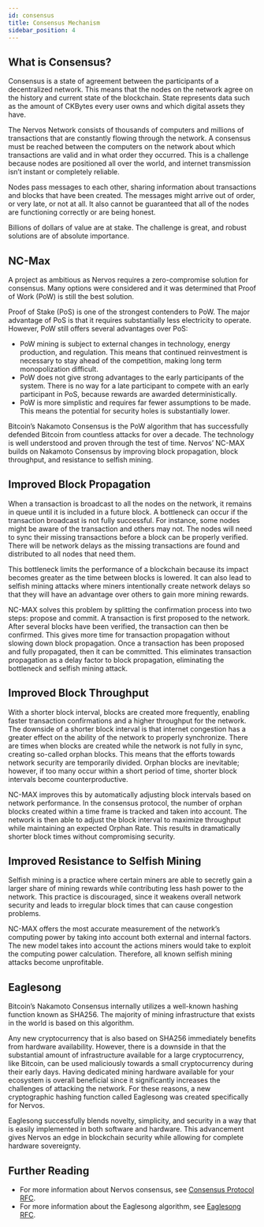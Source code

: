 ```yaml
---
id: consensus
title: Consensus Mechanism
sidebar_position: 4
---
```


## What is Consensus?

Consensus is a state of agreement between the participants of a decentralized network. This means that the nodes on the network agree on the history and current state of the blockchain. State represents data such as the amount of CKBytes every user owns and which digital assets they have.

The Nervos Network consists of thousands of computers and millions of transactions that are constantly flowing through the network. A consensus must be reached between the computers on the network about which transactions are valid and in what order they occurred. This is a challenge because nodes are positioned all over the world, and internet transmission isn’t instant or completely reliable.

Nodes pass messages to each other, sharing information about transactions and blocks that have been created. The messages might arrive out of order, or very late, or not at all. It also cannot be guaranteed that all of the nodes are functioning correctly or are being honest. 

Billions of dollars of value are at stake. The challenge is great, and robust solutions are of absolute importance.

## NC-Max

A project as ambitious as Nervos requires a zero-compromise solution for consensus. Many options were considered and it was determined that Proof of Work (PoW) is still the best solution.

Proof of Stake (PoS) is one of the strongest contenders to PoW. The major advantage of PoS is that it requires substantially less electricity to operate. However, PoW still offers several advantages over PoS:

* PoW mining is subject to external changes in technology, energy production, and regulation. This means that continued reinvestment is necessary to stay ahead of the competition, making long term monopolization difficult. 
* PoW does not give strong advantages to the early participants of the system. There is no way for a late participant to compete with an early participant in PoS, because rewards are awarded deterministically.
* PoW is more simplistic and requires far fewer assumptions to be made. This means the potential for security holes is substantially lower.

Bitcoin’s Nakamoto Consensus is the PoW algorithm that has successfully defended Bitcoin from countless attacks for over a decade. The technology is well understood and proven through the test of time. Nervos’ NC-MAX builds on Nakamoto Consensus by improving block propagation, block throughput, and resistance to selfish mining.

## Improved Block Propagation

When a transaction is broadcast to all the nodes on the network, it remains in queue until it is included in a future block. A bottleneck can occur if the transaction broadcast is not fully successful. For instance, some nodes might be aware of the transaction and others may not. The nodes will need to sync their missing transactions before a block can be properly verified. There will be network delays as the missing transactions are found and distributed to all nodes that need them.

This bottleneck limits the performance of a blockchain because its impact becomes greater as the time between blocks is lowered. It can also lead to selfish mining attacks where miners intentionally create network delays so that they will have an advantage over others to gain more mining rewards.

NC-MAX solves this problem by splitting the confirmation process into two steps: propose and commit. A transaction is first proposed to the network. After several blocks have been verified, the transaction can then be confirmed. This gives more time for transaction propagation without slowing down block propagation. Once a transaction has been proposed and fully propagated, then it can be committed. This eliminates transaction propagation as a delay factor to block propagation, eliminating the bottleneck and selfish mining attack.

## Improved Block Throughput

With a shorter block interval, blocks are created more frequently, enabling faster transaction confirmations and a higher throughput for the network. The downside of a shorter block interval is that internet congestion has a greater effect on the ability of the network to properly synchronize. There are times when blocks are created while the network is not fully in sync, creating so-called orphan blocks. This means that the efforts towards network security are temporarily divided. Orphan blocks are inevitable; however, if too many occur within a short period of time, shorter block intervals become counterproductive.

NC-MAX improves this by automatically adjusting block intervals based on network performance. In the consensus protocol, the number of orphan blocks created within a time frame is tracked and taken into account. The network is then able to adjust the block interval to maximize throughput while maintaining an expected Orphan Rate. This results in dramatically shorter block times without compromising security.  

## Improved Resistance to Selfish Mining

Selfish mining is a practice where certain miners are able to secretly gain a larger share of mining rewards while contributing less hash power to the network. This practice is discouraged, since it weakens overall network security and leads to irregular block times that can cause congestion problems.

NC-MAX offers the most accurate measurement of the network’s computing power by taking into account both external and internal factors. The new model takes into account the actions miners would take to exploit the computing power calculation. Therefore, all known selfish mining attacks become unprofitable.

## Eaglesong

Bitcoin’s Nakamoto Consensus internally utilizes a well-known hashing function known as SHA256. The majority of mining infrastructure that exists in the world is based on this algorithm.

Any new cryptocurrency that is also based on SHA256 immediately benefits from hardware availability. However, there is a downside in that the substantial amount of infrastructure available for a large cryptocurrency, like Bitcoin, can be used maliciously towards a small cryptocurrency during their early days. Having dedicated mining hardware available for your ecosystem is overall beneficial since it significantly increases the challenges of attacking the network. For these reasons, a new cryptographic hashing function called Eaglesong was created specifically for Nervos.

Eaglesong successfully blends novelty, simplicity, and security in a way that is easily implemented in both software and hardware. This advancement gives Nervos an edge in blockchain security while allowing for complete hardware sovereignty.

## Further Reading

* For more information about Nervos consensus, see  [Consensus Protocol RFC](https://github.com/nervosnetwork/rfcs/blob/master/rfcs/0020-ckb-consensus-protocol/0020-ckb-consensus-protocol.md). 
* For more information about the Eaglesong algorithm, see [Eaglesong RFC](https://github.com/nervosnetwork/rfcs/blob/master/rfcs/0010-eaglesong/0010-eaglesong.md).


